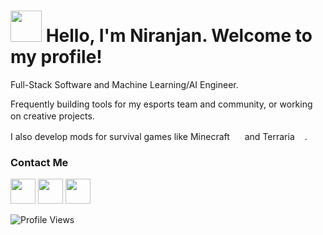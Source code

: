 <div>
  <h1 align="left">
    <img src="https://cdn.discordapp.com/attachments/1090302162472534026/1304151133404794940/ezgif.com-crop_3.gif?ex=672e58e4&is=672d0764&hm=13e9fa7940db58ddd68bcf694c3558858f9663c6092a9b0cb8543996105f32b3&" width="50"> 
    Hello, I'm Niranjan. Welcome to my profile!
  </h1>
</div>

Full-Stack Software and Machine Learning/AI Engineer.

Frequently building tools for my esports team and community, or working on creative projects. <img src="https://cdn.discordapp.com/attachments/1090302162472534026/1304165901066571826/40-cogs-ezgif.com-resize.gif?ex=672e66a5&is=672d1525&hm=83406df2ef069c307bff6b8ba13c8a73c2d3b3cd88eeb62defc1c57304550ba0&" width="16">

I also develop mods for survival games like Minecraft <img src="https://p1.hiclipart.com/preview/896/990/447/minecraft-hd-icon-mac-pc-minecraft-icon-512-png-icon.jpg" width="16"> and Terraria<img src="https://e7.pngegg.com/pngimages/121/941/png-clipart-terraria-tree-minecraft-video-game-steel-icons-logo-plant-stem-thumbnail.png" width="16">.

### Contact Me
[<img src="https://img.icons8.com/color/48/000000/microsoft-outlook-2019--v2.png" width="40" height="40"/>](mailto:oranjan@outlook.com)
[<img src="https://img.icons8.com/color/48/000000/linkedin.png" width="40" height="40"/>](https://linkedin.com/in/nnm22)
[<img src="https://img.icons8.com/color/48/000000/github.png" width="40" height="40"/>](https://github.com/tntcannon5000)




![Profile Views](https://komarev.com/ghpvc/?username=tntcannon5000&color=blue)
